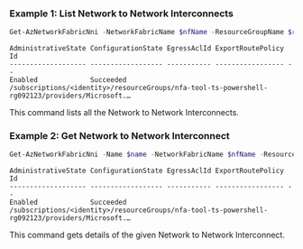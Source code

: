 ### Example 1: List Network to Network Interconnects
```powershell
Get-AzNetworkFabricNni -NetworkFabricName $nfName -ResourceGroupName $resourceGroupName
```

```output
AdministrativeState ConfigurationState EgressAclId ExportRoutePolicy Id
------------------- ------------------ ----------- ----------------- --
Enabled             Succeeded                                        /subscriptions/<identity>/resourceGroups/nfa-tool-ts-powershell-rg092123/providers/Microsoft.…
```

This command lists all the Network to Network Interconnects.

### Example 2: Get Network to Network Interconnect
```powershell
Get-AzNetworkFabricNni -Name $name -NetworkFabricName $nfName -ResourceGroupName $resourceGroupName
```

```output
AdministrativeState ConfigurationState EgressAclId ExportRoutePolicy Id
------------------- ------------------ ----------- ----------------- --
Enabled             Succeeded                                        /subscriptions/<identity>/resourceGroups/nfa-tool-ts-powershell-rg092123/providers/Microsoft.…
```

This command gets details of the given Network to Network Interconnect.

